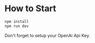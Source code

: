 # How to Start

```bash
npm install 
npm run dev
```

Don't forget to setup your OpenAi Api Key. 


